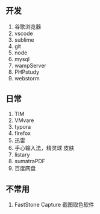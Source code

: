 ## 开发
1. 谷歌浏览器
2. vscode
3. sublime
4. git
5. node
6. mysql
7. wampServer
8. PHPstudy
10. webstorm

## 日常
1. TIM
2. VMvare
3. typora
4. firefox
5. 迅雷
6. 手心输入法，精灵球 皮肤
7. listary
8. sumatraPDF
9. 百度网盘

## 不常用 
1. FastStone Capture 截图取色软件
